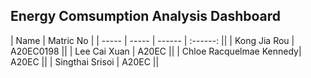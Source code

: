 ## Energy Comsumption Analysis Dashboard

| Name | Matric No |
| ----- | ----- | ------ | :------: ||
| Kong Jia Rou | A20EC0198 ||
| Lee Cai Xuan | A20EC ||
| Chloe Racquelmae Kennedy| A20EC ||
| Singthai Srisoi | A20EC ||


